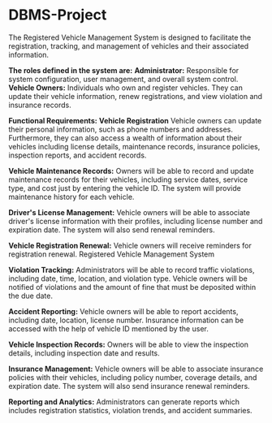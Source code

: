 # DBMS-Project
The Registered Vehicle Management System is designed to facilitate the registration, tracking, and management of vehicles and their associated information.

**The roles defined in the system are:**
**Administrator:** Responsible for system configuration, user management, and
overall system control.
**Vehicle Owners:** Individuals who own and register vehicles. They can update their
vehicle information, renew registrations, and view violation and insurance records.

**Functional Requirements:**
**Vehicle Registration**
Vehicle owners can update their personal information, such as phone numbers
and addresses. Furthermore, they can also access a wealth of information about
their vehicles including license details, maintenance records, insurance policies,
inspection reports, and accident records.

**Vehicle Maintenance Records:**
Owners will be able to record and update maintenance records for their vehicles,
including service dates, service type, and cost just by entering the vehicle ID. The
system will provide maintenance history for each vehicle.

**Driver's License Management:**
Vehicle owners will be able to associate driver's license information with their
profiles, including license number and expiration date. The system will also send
renewal reminders.

**Vehicle Registration Renewal:**
Vehicle owners will receive reminders for registration renewal.
Registered Vehicle Management System

**Violation Tracking:**
Administrators will be able to record traffic violations, including date, time,
location, and violation type. Vehicle owners will be notified of violations and the
amount of fine that must be deposited within the due date.

**Accident Reporting:**
Vehicle owners will be able to report accidents, including date, location, license
number. Insurance information can be accessed with the help of vehicle ID
mentioned by the user.

**Vehicle Inspection Records:**
Owners will be able to view the inspection details, including inspection date and
results.

**Insurance Management:**
Vehicle owners will be able to associate insurance policies with their vehicles,
including policy number, coverage details, and expiration date. The system will
also send insurance renewal reminders.

**Reporting and Analytics:**
Administrators can generate reports which includes registration statistics,
violation trends, and accident summaries.
